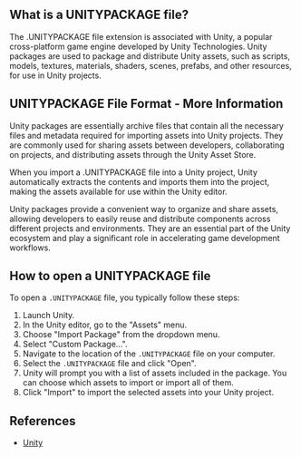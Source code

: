 ## What is a UNITYPACKAGE file?

The .UNITYPACKAGE file extension is associated with Unity, a popular cross-platform game engine developed by Unity Technologies. Unity packages are used to package and distribute Unity assets, such as scripts, models, textures, materials, shaders, scenes, prefabs, and other resources, for use in Unity projects.

## UNITYPACKAGE File Format - More Information

Unity packages are essentially archive files that contain all the necessary files and metadata required for importing assets into Unity projects. They are commonly used for sharing assets between developers, collaborating on projects, and distributing assets through the Unity Asset Store.

When you import a .UNITYPACKAGE file into a Unity project, Unity automatically extracts the contents and imports them into the project, making the assets available for use within the Unity editor.

Unity packages provide a convenient way to organize and share assets, allowing developers to easily reuse and distribute components across different projects and environments. They are an essential part of the Unity ecosystem and play a significant role in accelerating game development workflows.

## How to open a UNITYPACKAGE file

To open a `.UNITYPACKAGE` file, you typically follow these steps:

1.  Launch Unity.
2.  In the Unity editor, go to the "Assets" menu.
3.  Choose "Import Package" from the dropdown menu.
4.  Select "Custom Package...".
5.  Navigate to the location of the `.UNITYPACKAGE` file on your computer.
6.  Select the `.UNITYPACKAGE` file and click "Open".
7.  Unity will prompt you with a list of assets included in the package. You can choose which assets to import or import all of them.
8.  Click "Import" to import the selected assets into your Unity project.

## References
* [Unity](https://en.wikipedia.org/wiki/Unity_(game_engine))
